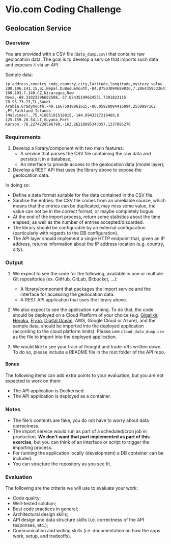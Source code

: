 # Vio.com Coding Challenge

## Geolocation Service

### Overview

You are provided with a CSV file (`data_dump.csv`) that contains raw geolocation data. The goal is to develop a service that imports such data and exposes it via an API.

Sample data:

```
ip_address,country_code,country,city,latitude,longitude,mystery_value
200.106.141.15,SI,Nepal,DuBuquemouth,-84.87503094689836,7.206435933364332,7823011346
160.103.7.140,CZ,Nicaragua,New Neva,-68.31023296602508,-37.62435199624531,7301823115
70.95.73.73,TL,Saudi Arabia,Gradymouth,-49.16675918861615,-86.05920084416894,2559997162
,PY,Falkland Islands (Malvinas),,75.41685191518815,-144.6943217219469,0
125.159.20.54,LI,Guyana,Port Karson,-78.2274228596799,-163.26218895343357,1337885276
```

### Requirements

1. Develop a library/component with two main features:
   - A service that parses the CSV file containing the raw data and persists it in a database;
   - An interface to provide access to the geolocation data (model layer);
1. Develop a REST API that uses the library above to expose the geolocation data.

In doing so:

- Define a data format suitable for the data contained in the CSV file.
- Sanitise the entries: the CSV file comes from an unreliable source, which means that the entries can be duplicated, may miss some value, the value can not be in the correct format, or maybe completely bogus.
- At the end of the import process, return some statistics about the time elapsed, as well as the number of entries accepted/discarded.
- The library should be configurable by an external configuration (particularly with regards to the DB configuration).
- The API layer should implement a single HTTP endpoint that, given an IP address, returns information about the IP address location (e.g. country, city).

### Output

1. We expect to see the code for the following, available in one or multiple Git repositories (ex. GitHub, GitLab, Bitbucket, ...):

   - A library/component that packages the import service and the interface for accessing the geolocation data.
   - A REST API application that uses the library above.

2. We also expect to see the application running. To do that, the code should be deployed on a Cloud Platform of your choice (e.g. [Gigalixir](https://www.gigalixir.com/), [Heroku](https://www.heroku.com/), [Fly.io](https://fly.io/), [Digital Ocean](https://www.digitalocean.com/), AWS, Google Cloud or Azure), and the sample data, should be imported into the deployed application (according to the cloud platform limits). Please use `cloud_data_dump.csv` as the file to import into the deployed application.
3. We would like to see your train of thought and trade-offs written down. To do so, please include a README file in the root folder of the API repo.

#### Bonus

The following items can add extra points to your evaluation, but you are not expected to work on them:

- The API application is Dockerised.
- The API application is deployed as a container.

### Notes

- The file's contents are fake, you do not have to worry about data correctness.
- The import service would run as part of a scheduled/cron job in production. **We don't want that part implemented as part of this exercise**, but you can think of an interface or script to trigger the importing process.
- For running the application locally (development) a DB container can be included.
- You can structure the repository as you see fit.

### Evaluation

The following are the criteria we will use to evaluate your work:

- Code quality;
- Well-tested solution;
- Best code practices in general;
- Architectural design skills;
- API design and data structure skills (i.e. correctness of the API responses, etc.);
- Communication and writing skills (i.e. documentation on how the apps work, setup, and tradeoffs).
